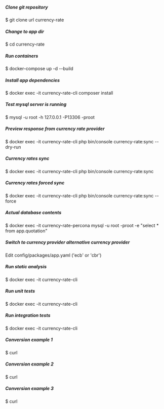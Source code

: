 ##### Clone git repository
$ git clone url currency-rate

##### Change to app dir
$ cd currency-rate

##### Run containers
$ docker-compose up -d --build

##### Install app dependencies
$ docker exec -it currency-rate-cli composer install

##### Test mysql server is running
$ mysql -u root -h 127.0.0.1 -P13306 -proot

##### Preview response from currency rate provider
$ docker exec -it currency-rate-cli php bin/console currency-rate:sync --dry-run

##### Currency rates sync
$ docker exec -it currency-rate-cli php bin/console currency-rate:sync

##### Currency rates forced sync
$ docker exec -it currency-rate-cli php bin/console currency-rate:sync --force

##### Actual database contents
$ docker exec -it currency-rate-percona mysql -u root -proot -e "select * from app.quotation" 

##### Switch to currency provider alternative currency provider
Edit config/packages/app.yaml ('ecb' or 'cbr')

##### Run static analysis
$ docker exec -it currency-rate-cli 

##### Run unit tests
$ docker exec -it currency-rate-cli 

##### Run integration tests
$ docker exec -it currency-rate-cli 

##### Conversion example 1
$ curl  

##### Conversion example 2
$ curl

##### Conversion example 3
$ curl 
